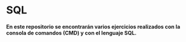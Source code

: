# SQL
#### En este repositorio se encontrarán varios ejercicios realizados con la consola de comandos (CMD) y con el lenguaje SQL.
